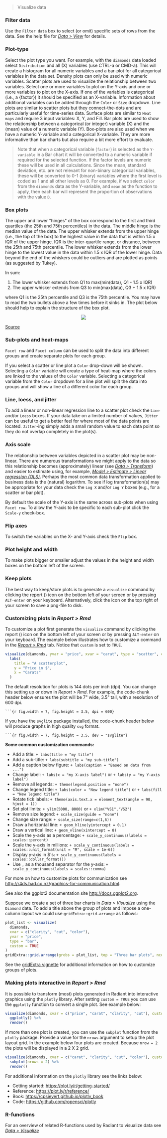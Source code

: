 > Visualize data

### Filter data

Use the `Filter data` box to select (or omit) specific sets of rows from the data. See the help file for <a href="https://radiant-rstats.github.io/docs/data/view.html" target="_blank">_Data > View_</a> for details.

### Plot-type

Select the plot type you want. For example, with the `diamonds` data loaded select `Distribution` and all (X) variables (use CTRL-a or CMD-a). This will create a histogram for all numeric variables and a bar-plot for all categorical variables in the data set. Density plots can only be used with numeric variables. Scatter plots are used to visualize the relationship between two variables. Select one or more variables to plot on the Y-axis and one or more variables to plot on the X-axis. If one of the variables is categorical (i.e., a {factor}) it should be specified as an X-variable. Information about additional variables can be added through the `Color` or `Size` dropdown. Line plots are similar to scatter plots but they connect-the-dots and are particularly useful for time-series data. Surface plots are similar to `Heat maps` and require 3 input variables: X, Y, and Fill. Bar plots are used to show the relationship between a categorical (or integer) variable (X) and the (mean) value of a numeric variable (Y). Box-plots are also used when we have a numeric Y-variable and a categorical X-variable. They are more informative than bar charts but also require a bit more effort to evaluate.

> Note that when a categorical variable (`factor`) is selected as the `Y-variable` in a Bar chart it will be converted to a numeric variable if required for the selected function. If the factor levels are numeric these will be used in all calculations. Since the mean, standard deviation, etc. are not relevant for non-binary categorical variables, these will be converted to 0-1 (binary) variables where the first level is coded as 1 and all other levels as 0. For example, if we select `color` from the `diamonds` data as the Y-variable, and `mean` as the function to apply, then each bar will represent the proportion of observations with the value `D`.

### Box plots

The upper and lower "hinges" of the box correspond to the first and third quartiles (the 25th and 75th percentiles) in the data. The middle hinge is the median value of the data. The upper whisker extends from the upper hinge (i.e., the top of the box) to the highest value in the data that is within 1.5 x IQR of the upper hinge. IQR is the inter-quartile range, or distance, between the 25th and 75th percentile. The lower whisker extends from the lower hinge to the lowest value in the data within 1.5 x IQR of the lower hinge. Data beyond the end of the whiskers could be outliers and are plotted as points (as suggested by Tukey).

In sum:
1. The lower whisker extends from Q1 to max(min(data), Q1 - 1.5 x IQR)
2. The upper whisker extends from Q3 to min(max(data), Q3 + 1.5 x IQR)

where Q1 is the 25th percentile and Q3 is the 75th percentile. You may have to read the two bullets above a few times before it sinks in. The plot below should help to explain the structure of the box plot.

<p align="center"><img src="figures/boxplot.png"></p>
<a href="http://en.wikipedia.org/wiki/File:Boxplot_vs_PDF.svg" target="_blank">Source</a>

### Sub-plots and heat-maps

`Facet row` and `Facet column` can be used to split the data into different groups and create separate plots for each group.

If you select a scatter or line plot a `Color` drop-down will be shown. Selecting a `Color` variable will create a type of heat-map where the colors are linked to the values of the `Color` variable. Selecting a categorical variable from the `Color` dropdown for a line plot will split the data into groups and will show a line of a different color for each group.

### Line, loess, and jitter

To add a linear or non-linear regression line to a scatter plot check the `Line` and/or `Loess` boxes. If your data take on a limited number of values, `Jitter` can be useful to get a better feel for where most of the data points are located. `Jitter`-ing simply adds a small random value to each data point so they do not overlap completely in the plot(s).

### Axis scale

The relationship between variables depicted in a scatter plot may be non-linear. There are numerous transformations we might apply to the data so this relationship becomes (approximately) linear (see _<a href="https://radiant-rstats.github.io/docs/data/transform.html" target="_blank">Data > Transform</a>_) and easier to estimate using, for example, _<a href="https://radiant-rstats.github.io/docs/model/regress.html" target="_blank">Model > Estimate > Linear regression (OLS)</a>_. Perhaps the most common data transformation applied to business data is the (natural) logarithm. To see if log transformation(s) may be appropriate for your data check the `Log X` and/or `Log Y` boxes (e.g., for a scatter or bar plot).

By default the scale of the Y-axis is the same across sub-plots when using `Facet row`. To allow the Y-axis to be specific to each sub-plot click the `Scale-y` check-box.

### Flip axes

To switch the variables on the X- and Y-axis check the `Flip` box.

### Plot height and width

To make plots bigger or smaller adjust the values in the height and width boxes on the bottom left of the screen.

### Keep plots

The best way to keep/store plots is to generate a `visualize` command by clicking the report (<i title='Report results' class='fa fa-edit'></i>) icon on the bottom left of your screen or by pressing `ALT-enter` on your keyboard. Alternatively, click the <i title='Download' class='fa fa-download'></i> icon on the top right of your screen to save a png-file to disk.

### Customizing plots in _Report > Rmd_

To customize a plot first generate the `visualize` command by clicking the report (<i title='Report results' class='fa fa-edit'></i>) icon on the bottom left of your screen or by pressing `ALT-enter` on your keyboard. The example below illustrates how to customize a command in the <a href="https://radiant-rstats.github.io/docs/data/report_rmd.html" target="_blank">_Report > Rmd_</a> tab. Notice that `custom` is set to `TRUE`.

```r
visualize(diamonds, yvar = "price", xvar = "carat", type = "scatter", custom = TRUE) +
  labs(
    title = "A scatterplot", 
    y = "Price in $",
    x = "Carats"
  )
```

The default resolution for plots is 144 dots per inch (dpi). You can change this setting up or down in _Report > Rmd_. For example, the code-chunk header below ensures the plot will be 7" wide, 3.5" tall, with a resolution of 600 dpi.

```` ```{r fig.width = 7, fig.height = 3.5, dpi = 600} ````

If you have the `svglite` package installed, the code-chunk header below will produce graphs in high quality `svg` format.

```` ```{r fig.width = 7, fig.height = 3.5, dev = "svglite"} ````

**Some common customization commands:**

* Add a title: `+ labs(title = "my title")`
* Add a sub-title: `+ labs(subtitle = "my sub-title")`
* Add a caption below figure: `+ labs(caption = "Based on data from ...")`
* Change label: `+ labs(x = "my X-axis label")` or `+ labs(y = "my Y-axis label")`
* Remove all legends: `+ theme(legend.position = "none")`
* Change legend title: `+ labs(color = "New legend title")` or `+ labs(fill = "New legend title")`
* Rotate tick labels: `+ theme(axis.text.x = element_text(angle = 90, hjust = 1))`
* Set plot limits: `+ ylim(5000, 8000)` or `+ xlim("VS1","VS2")`
* Remove size legend: `+ scale_size(guide = "none")`
* Change size range: `+ scale_size(range=c(1,6))`
* Draw a horizontal line: `+ geom_hline(yintercept = 0.1)`
* Draw a vertical line: `+ geom_vline(xintercept = 8)`
* Scale the y-axis as a percentage: `+ scale_y_continuous(labels = scales::percent)`
* Scale the y-axis in millions: `+ scale_y_continuous(labels = scales::unit_format(unit = "M", scale = 1e-6))`
* Display y-axis in \$'s: `+ scale_y_continuous(labels = scales::dollar_format())`
* Use `,` as a thousand separator for the y-axis: `+ scale_y_continuous(labels = scales::comma)`

For more on how to customize plots for communication see <a href="http://r4ds.had.co.nz/graphics-for-communication.html" target="_blank">http://r4ds.had.co.nz/graphics-for-communication.html</a>.

See also the ggplot2 documentation site <a href="http://docs.ggplot2.org" target="_blank">http://docs.ggplot2.org</a>.

Suppose we create a set of three bar charts in _Data > Visualize_ using the `Diamond` data. To add a title above the group of plots and impose a one-column layout we could use `gridExtra::grid.arrange` as follows:

```r
plot_list <- visualize(
  diamonds, 
  xvar = c("clarity", "cut", "color"), 
  yvar = "price", 
  type = "bar", 
  custom = TRUE
) 
gridExtra::grid.arrange(grobs = plot_list, top = "Three bar plots", ncol = 1)
```

See the <a href="https://cran.r-project.org/web/packages/gridExtra/vignettes/arrangeGrob.html">gridExtra vignette</a> for additional information on how to customize groups of plots.

### Making plots interactive in _Report > Rmd_

It is possible to transform (most) plots generated in Radiant into interactive graphics using the `plotly` library. After setting `custom = TRUE` you can use the `ggplotly` function to convert a single plot. See example below:

```r
visualize(diamonds, xvar = c("price", "carat", "clarity", "cut"), custom = TRUE) %>%
  ggplotly() %>%
  render()
```

If more than one plot is created, you can use the `subplot` function from the `plotly` package. Provide a value for the `nrows` argument to setup the plot layout grid. In the example below four plots are created. Because `nrow = 2` the plots will be displayed in a 2 X 2 grid. 

```r
visualize(diamonds, xvar = c("carat", "clarity", "cut", "color"), custom = TRUE) %>%
  subplot(nrows = 2) %>%
  render()
```

For additional information on the `plotly` library see the links below:

* Getting started: <a href="https://plot.ly/r/getting-started/" target="_blank">https://plot.ly/r/getting-started/</a>
* Reference: <a href="https://plot.ly/r/reference/" target="_blank">https://plot.ly/r/reference/</a>
* Book: <a href="https://cpsievert.github.io/plotly_book" target="_blank">https://cpsievert.github.io/plotly_book</a>
* Code: <a href="https://github.com/ropensci/plotly" target="_blank">https://github.com/ropensci/plotly</a>

### R-functions

For an overview of related R-functions used by Radiant to visualize data see <a href = " https://radiant-rstats.github.io/radiant.data/reference/index.html#section-data-visualize" target="_blank">_Data > Visualize_</a>